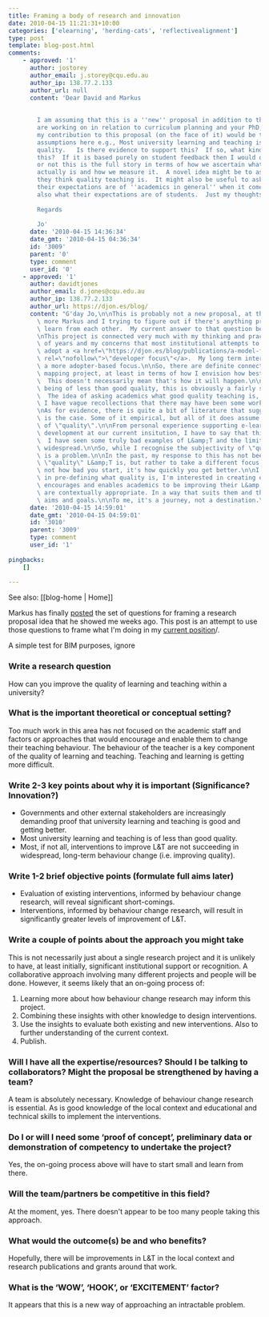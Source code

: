 ```yaml
---
title: Framing a body of research and innovation
date: 2010-04-15 11:21:31+10:00
categories: ['elearning', 'herding-cats', 'reflectivealignment']
type: post
template: blog-post.html
comments:
    - approved: '1'
      author: jostorey
      author_email: j.storey@cqu.edu.au
      author_ip: 138.77.2.133
      author_url: null
      content: 'Dear David and Markus
    
    
        I am assuming that this is a ''new'' proposal in addition to the stuff that we
        are working on in relation to curriculum planning and your PhD, David.  I guess
        my contribution to this proposal (on the face of it) would be that there are many
        assumptions here e.g., Most university learning and teaching is of less than good
        quality.   Is there evidence to support this?  If so, what kind of evidence is
        this?  If it is based purely on student feedback then I would question whether
        or not this is the full story in terms of how we ascertain what quality teaching
        actually is and how we measure it.  A novel idea might be to ask academics what
        they think quality teaching is.  It might also be useful to ask academics what
        their expectations are of ''academics in general'' when it comes to teaching and
        also what their expectations are of students.  Just my thoughts.
    
        Regards
    
        Jo'
      date: '2010-04-15 14:36:34'
      date_gmt: '2010-04-15 04:36:34'
      id: '3009'
      parent: '0'
      type: comment
      user_id: '0'
    - approved: '1'
      author: davidtjones
      author_email: d.jones@cqu.edu.au
      author_ip: 138.77.2.133
      author_url: https://djon.es/blog/
      content: "G'day Jo,\n\nThis is probably not a new proposal, at the moment it's probably\
        \ more Markus and I trying to figure out if there's anything productive we can\
        \ learn from each other.  My current answer to that question being an affirmative.\n\
        \nThis project is connected very much with my thinking and practice over a number\
        \ of years and my concerns that most institutional attempts to improve L&amp;T\
        \ adopt a <a href=\"https://djon.es/blog/publications/a-model-for-the-design-of-web-based-systems-that-supports-adoption-appropriation-and-evolution/\"\
        \ rel=\"nofollow\">\"developer focus\"</a>.  My long term interest is how to take\
        \ a more adopter-based focus.\n\nSo, there are definite connections with the curriculum\
        \ mapping project, at least in terms of how I envision how best to implement it.\
        \  This doesn't necessarily mean that's how it will happen.\n\nAs for most L&amp;T\
        \ being of less than good quality, this is obviously a fairly subjective area.\
        \  The idea of asking academics what good quality teaching is, is a good one.\
        \ I have vague recollections that there may have been some work in this area.\n\
        \nAs for evidence, there is quite a bit of literature that suggests that this\
        \ is the case. Some of it empirical, but all of it does assume a pre-defined notion\
        \ of \"quality\".\n\nFrom personal experience supporting e-learning and materials\
        \ development at our current insitution, I have to say that this observation holds.\
        \  I have seen some truly bad examples of L&amp;T and the limited quality is quite\
        \ widespread.\n\nSo, while I recognise the subjectivity of \"quality\", there\
        \ is a problem.\n\nIn the past, my response to this has not been to define what\
        \ \"quality\" L&amp;T is, but rather to take a different focus.\n\n         It's\
        \ not how bad you start, it's how quickly you get better.\n\nI'm not interested\
        \ in pre-defining what quality is, I'm interested in creating environment that\
        \ encourages and enables academics to be improving their L&amp;T in ways that\
        \ are contextually appropriate. In a way that suits them and their strengths,\
        \ aims and goals.\n\nTo me, it's a journey, not a destination.\n\nDavid."
      date: '2010-04-15 14:59:01'
      date_gmt: '2010-04-15 04:59:01'
      id: '3010'
      parent: '3009'
      type: comment
      user_id: '1'
    
pingbacks:
    []
    
---
```


See also: [[blog-home | Home]]

Markus has finally [posted](http://mathehu.wordpress.com/2010/04/14/framing-a-research-proposal-idea/) the set of questions for framing a research proposal idea that he showed me weeks ago. This post is an attempt to use those questions to frame what I'm doing in my [current position](/blog2/2009/08/20/elearning-and-innovation-specialist-report-1-4-20-august)/.

A simple test for BIM purposes, ignore

### Write a research question

How can you improve the quality of learning and teaching within a university?

### What is the important theoretical or conceptual setting?

Too much work in this area has not focused on the academic staff and factors or approaches that would encourage and enable them to change their teaching behaviour. The behaviour of the teacher is a key component of the quality of learning and teaching. Teaching and learning is getting more difficult.

### Write 2-3 key points about why it is important (Significance? Innovation?)

- Governments and other external stakeholders are increasingly demanding proof that university learning and teaching is good and getting better.
- Most university learning and teaching is of less than good quality.
- Most, if not all, interventions to improve L&T are not succeeding in widespread, long-term behaviour change (i.e. improving quality).

### Write 1-2 brief objective points (formulate full aims later)

- Evaluation of existing interventions, informed by behaviour change research, will reveal significant short-comings.
- Interventions, informed by behaviour change research, will result in significantly greater levels of improvement of L&T.

### Write a couple of points about the approach you might take

This is not necessarily just about a single research project and it is unlikely to have, at least initially, significant institutional support or recognition. A collaborative approach involving many different projects and people will be done. However, it seems likely that an on-going process of:

1. Learning more about how behaviour change research may inform this project.
2. Combining these insights with other knowledge to design interventions.
3. Use the insights to evaluate both existing and new interventions. Also to further understanding of the current context.
4. Publish.

### Will I have all the expertise/resources? Should I be talking to collaborators? Might the proposal be strengthened by having a team?

A team is absolutely necessary. Knowledge of behaviour change research is essential. As is good knowledge of the local context and educational and technical skills to implement the interventions.

### Do I or will I need some ‘proof of concept’, preliminary data or demonstration of competency to undertake the project?

Yes, the on-going process above will have to start small and learn from there.

### Will the team/partners be competitive in this field?

At the moment, yes. There doesn't appear to be too many people taking this approach.

### What would the outcome(s) be and who benefits?

Hopefully, there will be improvements in L&T in the local context and research publications and grants around that work.

### What is the ‘WOW’, ‘HOOK’, or ‘EXCITEMENT’ factor?

It appears that this is a new way of approaching an intractable problem.